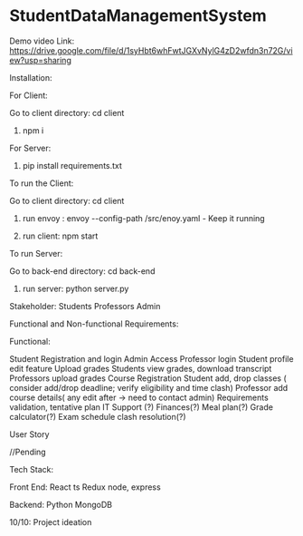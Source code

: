 # StudentDataManagementSystem

Demo video Link: https://drive.google.com/file/d/1syHbt6whFwtJGXvNylG4zD2wfdn3n72G/view?usp=sharing


Installation:

For Client:

Go to client directory: cd client

1. npm i

For Server:

1. pip install requirements.txt

To run the Client:

Go to client directory: cd client

1. run envoy : envoy --config-path /src/enoy.yaml - Keep it running

2. run client: npm start

To run Server:

Go to back-end directory: cd back-end

1. run server: python server.py


Stakeholder:
Students
Professors
Admin

Functional and Non-functional Requirements:

Functional:

Student Registration and login
Admin Access
Professor login
Student profile edit feature
Upload grades
Students view grades, download transcript
Professors upload grades
Course Registration
Student add, drop classes ( consider add/drop deadline; verify eligibility and time clash)
Professor add course details( any edit after -> need to contact admin)
Requirements validation, tentative plan
 IT Support (?)
Finances(?)
Meal plan(?)
Grade calculator(?)
Exam schedule clash resolution(?)


User Story

//Pending

Tech Stack:

Front End: React ts Redux node, express

Backend: Python MongoDB


10/10: Project ideation









